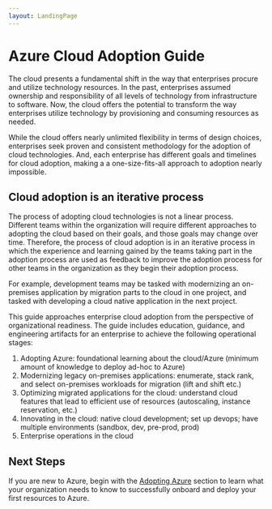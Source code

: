 ```yaml
---
layout: LandingPage
---
```


# Azure Cloud Adoption Guide

The cloud presents a fundamental shift in the way that enterprises procure and utilize technology resources. In the past, enterprises assumed ownership and responsibility of all levels of technology from infrastructure to software. Now, the cloud offers the potential to transform the way enterprises utilize technology by provisioning and consuming resources as needed.

While the cloud offers nearly unlimited flexibility in terms of design choices, enterprises seek proven and consistent methodology for the adoption of cloud technologies. And, each enterprise has different goals and timelines for cloud adoption, making a a one-size-fits-all approach to adoption nearly impossible.

## Cloud adoption is an iterative process

The process of adopting cloud technologies is not a linear process. Different teams within the organization will require different approaches to adopting the cloud based on their goals, and those goals may change over time. Therefore, the process of cloud adoption is in an iterative process in which the experience and learning gained by the teams taking part in the adoption process are used as feedback to improve the adoption process for other teams in the organization as they begin their adoption process.

For example, development teams may be tasked with modernizing an on-premises application by migration parts to the cloud in one project, and tasked with developing a cloud native application in the next project.

This guide approaches enterprise cloud adoption from the perspective of organizational readiness. The guide includes education, guidance, and engineering artifacts for an enterprise to achieve the following operational stages:

1. Adopting Azure: foundational learning about the cloud/Azure (minimum amount of knowledge to deploy ad-hoc to Azure)
2. Modernizing legacy on-premises applications: enumerate, stack rank, and select on-premises workloads for migration (lift and shift etc.)
3. Optimizing migrated applications for the cloud: understand cloud features that lead to efficient use of resources (autoscaling, instance reservation, etc.)
4. Innovating in the cloud: native cloud development; set up devops; have multiple environments (sandbox, dev, pre-prod, prod)
5. Enterprise operations in the cloud

<!--- TODO: add content to describe intended audience for this guide --->

<!-- Each of the stages includes 

1. identity: services that Azure trusts to authenticate user identity when providing access to resources (Microsoft accounts & Azure AD accounts)
    - federation/synchronization of existing on-prem domain
2. governance: features, tools, and process to control access to Azure resources, ensuring enterprise IP and costs are protected in the cloud just as they are on-prem, includes:
    - subscriptions:
    - resource groups: 
    - policy: tools to describe the function of resources ("No VM can have a NIC with a public IP address")
    - role based access control: tools to manage authorized access to resources ("The foo role allows VMs to be created but not deleted")
3. security: tools, features, and practices to protect resources, data, network from unauthorized access
    - compliance: tools and processes to verify that policy is applied correctly
4. architecture: there will be consistent network edge between on-prem and cloud (ER, site to site VPN, etc) but there are many different ways to implement cloud architecture depending on all the above factors
5. operations and management: using logged metrics and alerts to determine resource health
have to decide whether to have on-prem/cloud monitoring side-by-side, integrate on-prem monitoring with cloud monitoring (custom portals), etc, includes billing and chargeback: 
    - naming standards and tags
6. people: these are the stakeholders in adopting the cloud; -->

## Next Steps

If you are new to Azure, begin with the [Adopting Azure](/adoption-stage) section to learn what your organization needs to know to successfully onboard and deploy your first resources to Azure.